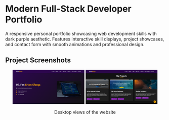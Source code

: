 # Modern Full-Stack Developer Portfolio

A responsive personal portfolio showcasing web development skills with dark purple aesthetic. Features interactive skill displays, project showcases, and contact form with smooth animations and professional design.

## Project Screenshots

<div align="center">
  <img src="Screenshot 2025-09-20 021258.png" alt="Desktop View" width="45%">
  <img src="Screenshot 2025-09-20 021317.png" alt="Mobile View" width="45%">
  <p>Desktop views of the website</p>
</div>
